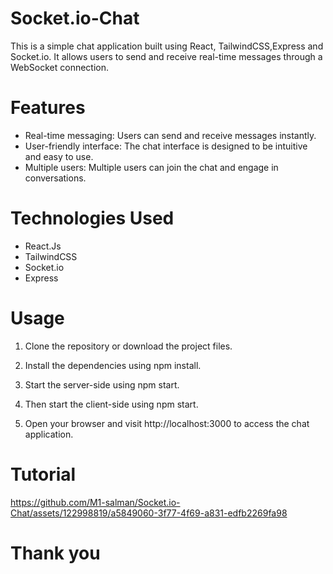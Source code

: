 # Socket.io-Chat
This is a simple chat application built using React, TailwindCSS,Express and Socket.io. It allows users to send and receive real-time messages through a WebSocket connection.
# Features
- Real-time messaging: Users can send and receive messages instantly.
- User-friendly interface: The chat interface is designed to be intuitive and easy to use.
- Multiple users: Multiple users can join the chat and engage in conversations.
# Technologies Used
- React.Js
- TailwindCSS
- Socket.io
- Express
# Usage
1. Clone the repository or download the project files.
   
2. Install the dependencies using npm install.

3. Start the server-side using npm start.

4. Then start the client-side using npm start.

5. Open your browser and visit http://localhost:3000 to access the chat application.

# Tutorial
https://github.com/M1-salman/Socket.io-Chat/assets/122998819/a5849060-3f77-4f69-a831-edfb2269fa98

# Thank you

